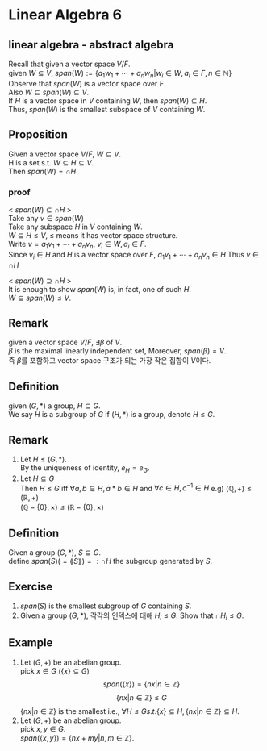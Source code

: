 # Linear Algebra 6

## linear algebra - abstract algebra
Recall that given a vector space $V/F$.  
given $W \subseteq V$, $span(W):=\{a_1w_1+ \cdots +a_nw_n|w_i\in W, a_i \in F, n \in \mathbb{N} \}$  
Observe that $span(W)$ is a vector space over $F$.  
Also $W\subseteq span(W) \subseteq V$.  
If $H$ is a vector space in $V$ containing $W$, then $span(W)\subseteq H$.  
Thus, $span(W)$ is the smallest subspace of $V$ containing $W$.

## Proposition
Given a vector space $V/F$, $W \subseteq V$.  
H is a set s.t. $W \subseteq H \subseteq V$.  
Then $span(W)=\cap H$
### proof
< $span(W) \subseteq \cap H$ >  
Take any $v \in span(W)$  
Take any subspace $H$ in $V$ containing $W$.  
$W \subseteq H \le V$, $\le$ means it has vector space structure.  
Write $v = a_1v_1+ \cdots + a_nv_n$, $v_i \in W, a_i \in F$.  
Since $v_i \in H$ and $H$ is a vector space over $F$, $a_1v_1+ \cdots + a_nv_n \in H$
Thus $v \in \cap H$

< $span(W) \supseteq \cap H$ >  
It is enough to show $span(W)$ is, in fact, one of such $H$.  
$W\subseteq span(W) \le V$.

## Remark
given a vector space $V/F$, $\exists \beta$ of $V$.  
$\beta$ is the maximal linearly independent set, Moreover, $span(\beta)=V$.  
즉 $\beta$를 포함하고 vector space 구조가 되는 가장 작은 집합이 $V$이다.

## Definition
given $(G,*)$ a group, $H\subseteq G$.  
We say $H$ is a subgroup of $G$ if $(H,*)$ is a group, denote $H\le G$.

## Remark
1. Let $H \le (G,*)$.  
By the uniqueness of identity, $e_H=e_G$.  
2. Let $H \subseteq G$  
Then $H\le G$ iff $\forall a,b\in H, a*b\in H$ and $\forall c \in H, c^{-1} \in H$
e.g) $(\mathbb{Q},+) \le (\mathbb{R},+)$  
$(\mathbb{Q}-\{0\},\times) \le (\mathbb{R}-\{0\},\times)$

## Definition
Given a group $(G,*)$, $S\subseteq G$.  
define $span(S)(=\lang S \rang) =: \cap H$ the subgroup generated by $S$.

## Exercise
1. $span(S)$ is the smallest subgroup of $G$ containing $S$.  
2. Given a group $(G,*)$, 각각의 인덱스에 대해 $H_i \le G$. 
   Show that $\cap H_i \le G$.

## Example
1. Let $(G,+)$ be an abelian group.  
   pick $x\in G$ $(\{ x \} \subseteq G)$  
   $$span(\{ x \}) = \{ nx | n \in \mathbb{Z} \}$$
   $$ \{ nx|n \in \mathbb{Z}\} \le G $$
   $\{ nx|n \in \mathbb{Z}\}$ is the smallest i.e., $\forall H \le G s.t. \{x\} \subseteq H, \{ nx | n \in \mathbb{Z} \} \subseteq H$.
2. Let $(G,+)$ be an abelian group.  
   pick $x,y \in G$.  
   $span(\{x,y\})=\{nx+my|n,m \in \mathbb{Z}\}$.


